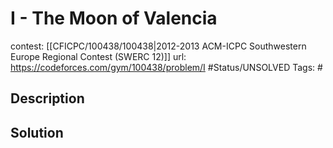 # I - The Moon of Valencia

contest: [[CFICPC/100438/100438|2012-2013 ACM-ICPC Southwestern Europe Regional Contest (SWERC 12)]]
url: https://codeforces.com/gym/100438/problem/I
#Status/UNSOLVED
Tags: #

## Description

## Solution

